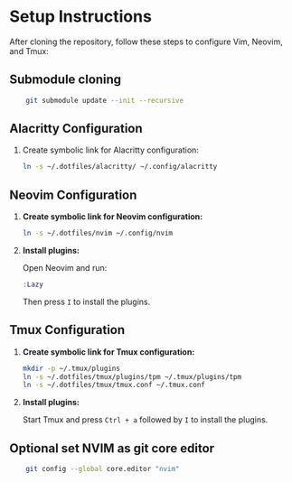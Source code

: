 # Setup Instructions

After cloning the repository, follow these steps to configure Vim, Neovim, and Tmux:

## Submodule cloning

```sh
    git submodule update --init --recursive
```

<!-- ## Vim Configuration -->
<!---->
<!-- 1. **Create symbolic links for Vim configuration files:** -->
<!---->
<!--     ```sh -->
<!--     ln -s ~/.dotfiles/vim/vimrc ~/.vimrc -->
<!--     ln -s ~/.dotfiles/vim/vim ~/.vim -->
<!--     ``` -->
<!---->
<!-- 2. **Install plugins:** -->
<!---->
<!--     Open Vim and run: -->
<!---->
<!--     ```vim -->
<!--     :PlugInstall -->
<!-- ``` -->

## Alacritty Configuration

1. Create symbolic link for Alacritty configuration:
    ```bash
    ln -s ~/.dotfiles/alacritty/ ~/.config/alacritty
    ```

## Neovim Configuration

1. **Create symbolic link for Neovim configuration:**

    ```sh
    ln -s ~/.dotfiles/nvim ~/.config/nvim
    ```

2. **Install plugins:**

    Open Neovim and run:

    ```lua
    :Lazy
    ```

    Then press `I` to install the plugins.

## Tmux Configuration

1. **Create symbolic link for Tmux configuration:**

    ```sh
    mkdir -p ~/.tmux/plugins
    ln -s ~/.dotfiles/tmux/plugins/tpm ~/.tmux/plugins/tpm
    ln -s ~/.dotfiles/tmux/tmux.conf ~/.tmux.conf
    ```

2. **Install plugins:**

    Start Tmux and press `Ctrl + a` followed by `I` to install the plugins.


## Optional set NVIM as git core editor

```sh
    git config --global core.editor "nvim"
```
